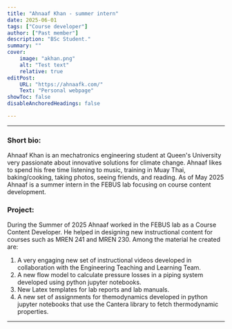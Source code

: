 ```yaml
---
title: "Ahnaaf Khan - summer intern" 
date: 2025-06-01
tags: ["Course developer"]
author: ["Past member"]
description: "BSc Student."
summary: ""
cover:
    image: "akhan.png"
    alt: "Test text"
    relative: true
editPost:
    URL: "https://ahnaafk.com/"
    Text: "Personal webpage"
showToc: false
disableAnchoredHeadings: false

---
```


---

### Short bio:

Ahnaaf Khan is an mechatronics engineering student at Queen's University very passionate about innovative solutions for climate change. Ahnaaf likes to spend his free time listening to music, training in Muay Thai, baking/cooking, taking photos, seeing friends, and reading. As of May 2025 Ahnaaf is a summer intern in the FEBUS lab focusing on course content development.

### Project:

During the Summer of 2025 Ahnaaf worked in the FEBUS lab as a Course Content Developer. He helped in designing new instructional content for courses such as MREN 241 and MREN 230. Among the material he created are:

1. A very engaging new set of instructional videos developed in collaboration with the Engineering Teaching and Learning Team.
2. A new flow model to calculate pressure losses in a piping system developed using python jupyter notebooks.
3. New Latex templates for lab reports and lab manuals.
4. A new set of assignments for themodynamics developed in python jupyter notebooks that use the Cantera library to fetch thermodynamic properties.

---

